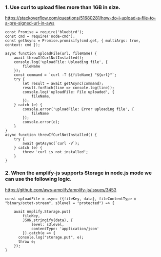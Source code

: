 ### 1. Use curl to upload files more than 1GB in size.

https://stackoverflow.com/questions/51680281/how-do-i-upload-a-file-to-a-pre-signed-url-in-aws

```
const Promise = require('bluebird');
const cmd = require('node-cmd');
const getAsync = Promise.promisify(cmd.get, { multiArgs: true, context: cmd }); 

async function uploadFile(url, fileName) { 
    await throwIfCurlNotInstalled();
    console.log('uploadFile: Uploading file', {
        fileName
    });
    const command = `curl -T ${fileName} "${url}"`;
    try {
        let result = await getAsync(command);
        result.forEach(line => console.log(line));
        console.log('uploadFile: File uploaded', {
            fileName,
        });
    } catch (e) {
        console.error('uploadFile: Error uploading file', {
            fileName
        });
        console.error(e);
    }
}
async function throwIfCurlNotInstalled() {
    try {
        await getAsync(`curl -V`);
    } catch (e) {
        throw 'curl is not installed';
    }
}
```

### 2. When the amplify-js supports Storage in node.js mode we can use the following logic.

https://github.com/aws-amplify/amplify-js/issues/3453

```
const uploadFile = async ({fileKey, data}, fileContentType = "binary/octet-stream", s3level = "protected") => {

    await Amplify.Storage.put(
        fileKey, 
        JSON.stringify(data), { 
            level: s3level,
            contentType: 'application/json'
        }).catch(e => {
      console.log("storage.put", e);
      throw e;
    });
}
```